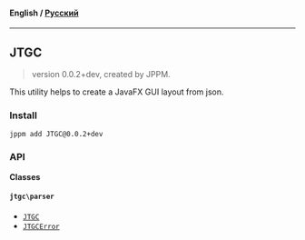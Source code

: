 #### **English** / [Русский](README.ru.md)

---

## JTGC
> version 0.0.2+dev, created by JPPM.

This utility helps to create a JavaFX GUI layout from json.

### Install
```
jppm add JTGC@0.0.2+dev
```

### API
**Classes**

#### `jtgc\parser`

- [`JTGC`](https://github.com/jphp-group/JTGC/blob/master/api-docs/classes/jtgc/parser/JTGC.md)
- [`JTGCError`](https://github.com/jphp-group/JTGC/blob/master/api-docs/classes/jtgc/parser/JTGCError.md)